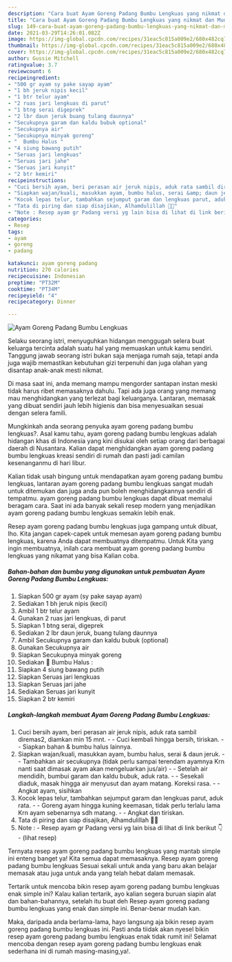 ```yaml
---
description: "Cara buat Ayam Goreng Padang Bumbu Lengkuas yang nikmat dan Mudah Dibuat"
title: "Cara buat Ayam Goreng Padang Bumbu Lengkuas yang nikmat dan Mudah Dibuat"
slug: 149-cara-buat-ayam-goreng-padang-bumbu-lengkuas-yang-nikmat-dan-mudah-dibuat
date: 2021-03-29T14:26:01.082Z
image: https://img-global.cpcdn.com/recipes/31eac5c815a009e2/680x482cq70/ayam-goreng-padang-bumbu-lengkuas-foto-resep-utama.jpg
thumbnail: https://img-global.cpcdn.com/recipes/31eac5c815a009e2/680x482cq70/ayam-goreng-padang-bumbu-lengkuas-foto-resep-utama.jpg
cover: https://img-global.cpcdn.com/recipes/31eac5c815a009e2/680x482cq70/ayam-goreng-padang-bumbu-lengkuas-foto-resep-utama.jpg
author: Gussie Mitchell
ratingvalue: 3.7
reviewcount: 6
recipeingredient:
- "500 gr ayam sy pake sayap ayam"
- "1 bh jeruk nipis kecil"
- "1 btr telur ayam"
- "2 ruas jari lengkuas di parut"
- "1 btng serai digeprek"
- "2 lbr daun jeruk buang tulang daunnya"
- "Secukupnya garam dan kaldu bubuk optional"
- "Secukupnya air"
- "Secukupnya minyak goreng"
- "  Bumbu Halus "
- "4 siung bawang putih"
- "Seruas jari lengkuas"
- "Seruas jari jahe"
- "Seruas jari kunyit"
- "2 btr kemiri"
recipeinstructions:
- "Cuci bersih ayam, beri perasan air jeruk nipis, aduk rata sambil diremas2, diamkan min 15 mnt. - Cuci kembali hingga bersih, tiriskan. - Siapkan bahan &amp; bumbu halus lainnya."
- "Siapkan wajan/kuali, masukkan ayam, bumbu halus, serai &amp; daun jeruk. - Tambahkan air secukupnya (tidak perlu sampai terendam ayamnya Krn nanti saat dimasak ayam akan mengeluarkan jus/air) - Setelah air mendidih, bumbui garam dan kaldu bubuk, aduk rata. - Sesekali diaduk, masak hingga air menyusut dan ayam matang. Koreksi rasa. - Angkat ayam, sisihkan"
- "Kocok lepas telur, tambahkan sejumput garam dan lengkuas parut, aduk rata. - Goreng ayam hingga kuning keemasan, tidak perlu terlalu lama Krn ayam sebenarnya sdh matang.  - Angkat dan tiriskan."
- "Tata di piring dan siap disajikan, Alhamdulillah 🙏😉"
- "Note : Resep ayam gr Padang versi yg lain bisa di lihat di link berikut 👇           (lihat resep)"
categories:
- Resep
tags:
- ayam
- goreng
- padang

katakunci: ayam goreng padang 
nutrition: 270 calories
recipecuisine: Indonesian
preptime: "PT32M"
cooktime: "PT34M"
recipeyield: "4"
recipecategory: Dinner

---
```



![Ayam Goreng Padang Bumbu Lengkuas](https://img-global.cpcdn.com/recipes/31eac5c815a009e2/680x482cq70/ayam-goreng-padang-bumbu-lengkuas-foto-resep-utama.jpg)

Selaku seorang istri, menyuguhkan hidangan menggugah selera buat keluarga tercinta adalah suatu hal yang memuaskan untuk kamu sendiri. Tanggung jawab seorang istri bukan saja menjaga rumah saja, tetapi anda juga wajib memastikan kebutuhan gizi terpenuhi dan juga olahan yang disantap anak-anak mesti nikmat.

Di masa  saat ini, anda memang mampu mengorder santapan instan meski tidak harus ribet memasaknya dahulu. Tapi ada juga orang yang memang mau menghidangkan yang terlezat bagi keluarganya. Lantaran, memasak yang dibuat sendiri jauh lebih higienis dan bisa menyesuaikan sesuai dengan selera famili. 



Mungkinkah anda seorang penyuka ayam goreng padang bumbu lengkuas?. Asal kamu tahu, ayam goreng padang bumbu lengkuas adalah hidangan khas di Indonesia yang kini disukai oleh setiap orang dari berbagai daerah di Nusantara. Kalian dapat menghidangkan ayam goreng padang bumbu lengkuas kreasi sendiri di rumah dan pasti jadi camilan kesenanganmu di hari libur.

Kalian tidak usah bingung untuk mendapatkan ayam goreng padang bumbu lengkuas, lantaran ayam goreng padang bumbu lengkuas sangat mudah untuk ditemukan dan juga anda pun boleh menghidangkannya sendiri di tempatmu. ayam goreng padang bumbu lengkuas dapat dibuat memalui beragam cara. Saat ini ada banyak sekali resep modern yang menjadikan ayam goreng padang bumbu lengkuas semakin lebih enak.

Resep ayam goreng padang bumbu lengkuas juga gampang untuk dibuat, lho. Kita jangan capek-capek untuk memesan ayam goreng padang bumbu lengkuas, karena Anda dapat membuatnya ditempatmu. Untuk Kita yang ingin membuatnya, inilah cara membuat ayam goreng padang bumbu lengkuas yang nikamat yang bisa Kalian coba.

<!--inarticleads1-->

##### Bahan-bahan dan bumbu yang digunakan untuk pembuatan Ayam Goreng Padang Bumbu Lengkuas:

1. Siapkan 500 gr ayam (sy pake sayap ayam)
1. Sediakan 1 bh jeruk nipis (kecil)
1. Ambil 1 btr telur ayam
1. Gunakan 2 ruas jari lengkuas, di parut
1. Siapkan 1 btng serai, digeprek
1. Sediakan 2 lbr daun jeruk, buang tulang daunnya
1. Ambil Secukupnya garam dan kaldu bubuk (optional)
1. Gunakan Secukupnya air
1. Siapkan Secukupnya minyak goreng
1. Sediakan  🌠 Bumbu Halus :
1. Siapkan 4 siung bawang putih
1. Siapkan Seruas jari lengkuas
1. Siapkan Seruas jari jahe
1. Sediakan Seruas jari kunyit
1. Siapkan 2 btr kemiri




<!--inarticleads2-->

##### Langkah-langkah membuat Ayam Goreng Padang Bumbu Lengkuas:

1. Cuci bersih ayam, beri perasan air jeruk nipis, aduk rata sambil diremas2, diamkan min 15 mnt. - - Cuci kembali hingga bersih, tiriskan. - - Siapkan bahan &amp; bumbu halus lainnya.
1. Siapkan wajan/kuali, masukkan ayam, bumbu halus, serai &amp; daun jeruk. - - Tambahkan air secukupnya (tidak perlu sampai terendam ayamnya Krn nanti saat dimasak ayam akan mengeluarkan jus/air) - - Setelah air mendidih, bumbui garam dan kaldu bubuk, aduk rata. - - Sesekali diaduk, masak hingga air menyusut dan ayam matang. Koreksi rasa. - - Angkat ayam, sisihkan
1. Kocok lepas telur, tambahkan sejumput garam dan lengkuas parut, aduk rata. - - Goreng ayam hingga kuning keemasan, tidak perlu terlalu lama Krn ayam sebenarnya sdh matang.  - - Angkat dan tiriskan.
1. Tata di piring dan siap disajikan, Alhamdulillah 🙏😉
1. Note : - Resep ayam gr Padang versi yg lain bisa di lihat di link berikut 👇 -           (lihat resep)




Ternyata resep ayam goreng padang bumbu lengkuas yang mantab simple ini enteng banget ya! Kita semua dapat memasaknya. Resep ayam goreng padang bumbu lengkuas Sesuai sekali untuk anda yang baru akan belajar memasak atau juga untuk anda yang telah hebat dalam memasak.

Tertarik untuk mencoba bikin resep ayam goreng padang bumbu lengkuas enak simple ini? Kalau kalian tertarik, ayo kalian segera buruan siapin alat dan bahan-bahannya, setelah itu buat deh Resep ayam goreng padang bumbu lengkuas yang enak dan simple ini. Benar-benar mudah kan. 

Maka, daripada anda berlama-lama, hayo langsung aja bikin resep ayam goreng padang bumbu lengkuas ini. Pasti anda tiidak akan nyesel bikin resep ayam goreng padang bumbu lengkuas enak tidak rumit ini! Selamat mencoba dengan resep ayam goreng padang bumbu lengkuas enak sederhana ini di rumah masing-masing,ya!.

